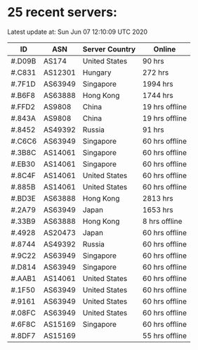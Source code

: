 # 25 recent servers:

Latest update at: Sun Jun 07 12:10:09 UTC 2020

| ID | ASN | Server Country | Online |
| -- | --- | -------------- | ------ |
| #.D09B | AS174 | United States | 90 hrs |
| #.C831 | AS12301 | Hungary | 272 hrs |
| #.7F1D | AS63949 | Singapore | 1994 hrs |
| #.B6F8 | AS63888 | Hong Kong | 1744 hrs |
| #.FFD2 | AS9808 | China | 19 hrs offline |
| #.843A | AS9808 | China | 19 hrs offline |
| #.8452 | AS49392 | Russia | 91 hrs |
| #.C6C6 | AS63949 | Singapore | 60 hrs offline |
| #.3B8C | AS14061 | Singapore | 60 hrs offline |
| #.EB30 | AS14061 | Singapore | 60 hrs offline |
| #.8C4F | AS14061 | United States | 60 hrs offline |
| #.885B | AS14061 | United States | 60 hrs offline |
| #.BD3E | AS63888 | Hong Kong | 2813 hrs |
| #.2A79 | AS63949 | Japan | 1653 hrs |
| #.33B9 | AS63888 | Hong Kong | 8 hrs offline |
| #.4928 | AS20473 | Japan | 60 hrs offline |
| #.8744 | AS49392 | Russia | 60 hrs offline |
| #.9C22 | AS63949 | Singapore | 60 hrs offline |
| #.D814 | AS63949 | Singapore | 60 hrs offline |
| #.AAB1 | AS14061 | United States | 60 hrs offline |
| #.1F50 | AS63949 | United States | 60 hrs offline |
| #.9161 | AS63949 | United States | 60 hrs offline |
| #.08FC | AS63949 | United States | 60 hrs offline |
| #.6F8C | AS15169 | Singapore | 60 hrs offline |
| #.8DF7 | AS15169 |  | 55 hrs offline |

